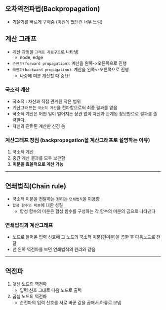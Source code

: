 ## 오차역전파법(Backpropagation)
- 기울기를 빠르게 구해줌 (이전에 했던건 너무 느림)

## 계산 그래프
- 계산 과정을 `그래프 자료구조`로 나타냄
	+ node, edge
- `순전파(forward propagation)`: 계산을 왼쪽->오른쪽으로 진행
- `역전파(backward propagation)`: 계산을 왼쪽<-오른쪽으로 진행
	+ 나중에 미분 계산할 때 중요!

### 국소적 계산
- 국소적 : 자신과 직접 관계된 작은 범위
- 계산그래프는 `국소적 계산`을 전파함으로써 최종 결과를 얻음
- 국소적 계산은 어떤 일이 벌어지든 상관 없이 자신과 관계된 정보만으로 결과를 출력한다.
- 자신과 관련된 계산만 신경 씀 

### 계산그래프 장점 (backpropagation을 계산그래프로 설명하는 이유)
1. 국소적 계산
2. 중간 계산 결과를 모두 보관함
3. **미분을 효율적으로 계산 가능**

***

## 연쇄법칙(Chain rule)
- 국소적 미분을 전달하는 원리는 `연쇄법칙`을 이용함
- `합성 함수의 미분`에 대한 성질
	- 합성 함수의 미분은 합성 함수를 구성하는 각 함수의 미분의 곱으로 나타낸다

### 연쇄법칙과 계산그래프
- 노드로 들어온 입력 신호에 그 노드의 국소적 미분(편미분)을 곱한 후 다음노드로 전달
- 맨 왼쪽 역전파를 보면 연쇄법칙의 원리와 같음

***

## 역전파
1. 덧셈 노드의 역전파
	- 입력 신호 그대로 다음 노드로 출력
2. 곱셈 노드의 역전파
	- 순전파의 입력 신호를 서로 바꾼 값을 곱해서 하류로 보냄

